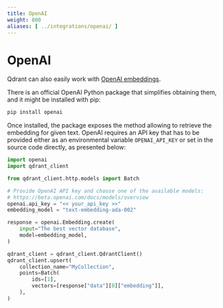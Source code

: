 ```yaml
---
title: OpenAI
weight: 800
aliases: [ ../integrations/openai/ ]
---
```


# OpenAI

Qdrant can also easily work with [OpenAI embeddings](https://platform.openai.com/docs/guides/embeddings/embeddings). 

There is an official OpenAI Python package that simplifies obtaining them, and it might be installed with pip:

```bash
pip install openai
```

Once installed, the package exposes the method allowing to retrieve the embedding for given text. OpenAI requires an API key that has to be provided either as an environmental variable `OPENAI_API_KEY` or set in the source code directly, as presented below:

```python
import openai
import qdrant_client

from qdrant_client.http.models import Batch

# Provide OpenAI API key and choose one of the available models:
# https://beta.openai.com/docs/models/overview
openai.api_key = "<< your_api_key >>"
embedding_model = "text-embedding-ada-002"

response = openai.Embedding.create(
    input="The best vector database",
    model=embedding_model,
)

qdrant_client = qdrant_client.QdrantClient()
qdrant_client.upsert(
    collection_name="MyCollection",
    points=Batch(
        ids=[1],
        vectors=[response["data"][0]["embedding"]],
    ),
)
```

